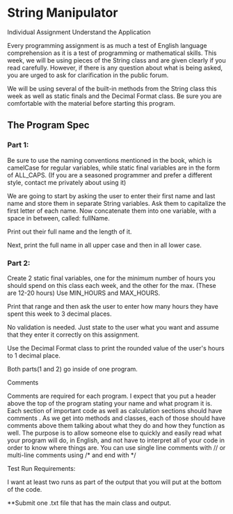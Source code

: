 # String Manipulator
 

Individual Assignment
Understand the Application

Every programming assignment is as much a test of English language comprehension as it is a test of programming or mathematical skills.  This week, we will be using pieces of the String class and are given clearly if you read carefully.  However, if there is any question about what is being asked, you are urged to ask for clarification in the public forum.

We will be using several of the built-in methods from the String class this week as well as static finals and the Decimal Format class.  Be sure you are comfortable with the material before starting this program.

 

## The Program Spec
 

### Part 1:

Be sure to use the naming conventions mentioned in the book, which is camelCase for regular variables, while static final variables are in the form of ALL_CAPS. (If you are a seasoned programmer and prefer a different style, contact me privately about using it)

We are going to start by asking the user to enter their first name and last name and store them in separate String variables.  Ask them to capitalize the first letter of each name. Now concatenate them into one variable, with a space in between, called: fullName. 

Print out their full name and the length of it.

Next, print the full name in all upper case and then in all lower case.

 

### Part 2:

Create 2 static final variables, one for the minimum number of hours you should spend on this class each week, and the other for the max. (These are 12-20 hours)  Use MIN_HOURS and MAX_HOURS.

Print that range and then ask the user to enter how many hours they have spent this week to 3 decimal places.

No validation is needed.  Just state to the user what you want and assume that they enter it correctly on this assignment.

Use the Decimal Format class to print the rounded value of the user's hours to 1 decimal place.

 

Both parts(1 and 2) go inside of one program.

 

Comments

Comments are required for each program.  I expect that you put a header above the top of the program stating your name and what program it is.  Each section of important code as well as calculation sections should have comments .  As we get into methods and classes, each of those should have comments above them talking about what they do and how they function as well.  The purpose is to allow someone else to quickly and easily read what your program will do, in English, and not have to interpret all of your code in order to know where things are.  You can use single line comments with // or multi-line comments using /* and end with */
 

Test Run Requirements:

I want at least two runs as part of the output that you will put at the bottom of the code.

**Submit one .txt file that has the main class and output.
